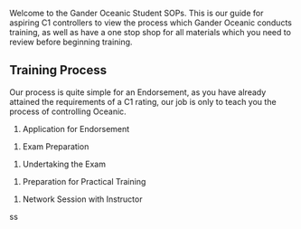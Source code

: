 Welcome to the Gander Oceanic Student SOPs. This is our guide for aspiring C1 controllers to view the process which Gander Oceanic conducts training, as well as have a one stop shop for all materials which you need to review before beginning training.

## Training Process
Our process is quite simple for an Endorsement, as you have already attained the requirements of a C1 rating, our job is only to teach you the process of controlling Oceanic.

1. Application for Endorsement
<br><small>

</small>

1. Exam Preparation
<br><small>

</small>

1. Undertaking the Exam
<br><small>

</small>

1. Preparation for Practical Training
<br><small>

</small>

1. Network Session with Instructor
<br><small>

</small>



ss